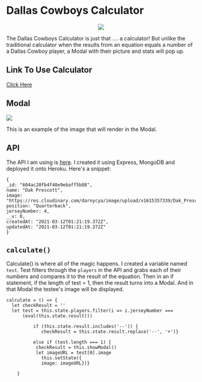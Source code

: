 # Dallas Cowboys Calculator

<p align="center">
  <img src="https://media.giphy.com/media/8L3269aXaTI8r7YxjJ/giphy.gif"></img></p>
  
The Dallas Cowboys Calculator is just that .... a calculator! But unlike the traditional calculator when the results from an equation equals a number of a Dallas Cowboy player, a Modal with their picture and stats will pop up. 

## Link To Use Calculator

<a href="https://dallas-cowboy-calculator.netlify.app">Click Here</a>

## Modal

<img src="https://res.cloudinary.com/darnycya/image/upload/v1615357339/Dak_Prescott_4_c5tdat.png">

This is an example of the image that will render in the Modal. 

## API

The API I am using is <a href="https://dallas-api.herokuapp.com/">here</a>. I created it using Express, MongoDB and deployed it onto Heroku. Here's a snippet:

```
{
_id: "604ac20fb4f40e9ebaff5b88",
name: "Dak Prescott",
image: "https://res.cloudinary.com/darnycya/image/upload/v1615357339/Dak_Prescott_4_c5tdat.png",
position: "Quarterback",
jerseyNumber: 4,
__v: 0,
createdAt: "2021-03-12T01:21:19.372Z",
updatedAt: "2021-03-12T01:21:19.372Z"
}
```


## `calculate()`

Calculate() is where all of the magic happens. I created a variable named `test`. Test filters through the `players` in the API and grabs each of their numbers and compares it to the result of the equation. Then in an if statement, if the length of test = 1, then the result turns into a Modal. And in that Modal the testee's image will be displayed. 

```
calculate = () => {
  let checkResult = ''
  let test = this.state.players.filter(i => i.jerseyNumber === 
      (eval(this.state.result)))
      
          if (this.state.result.includes('--')) {
             checkResult = this.state.result.replace('--', '+')}
    
          else if (test.length === 1) {
           checkResult = this.showModal() 
           let imageURL = test[0].image
             this.setState({
             image: imageURL})}
     
    } 
